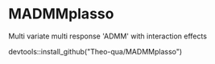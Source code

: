 # MADMMplasso
Multi variate multi response 'ADMM' with interaction effects



devtools::install_github("Theo-qua/MADMMplasso")
